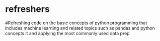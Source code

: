 # refreshers
#Refreshing code on the basic concepts of python programming that includes machine learning and related topics such as pandas and python concepts it and applying the most commonly used data prep
